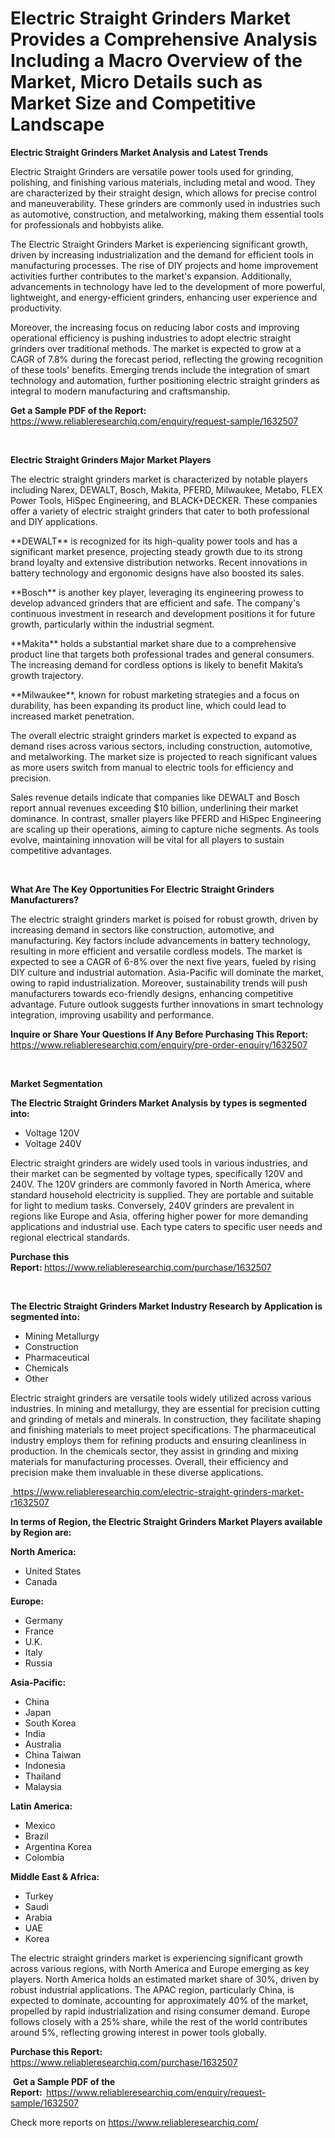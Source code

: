 <p><h1>Electric Straight Grinders Market Provides a Comprehensive Analysis Including a Macro Overview of the Market, Micro Details such as Market Size and Competitive Landscape</h1></p><p><strong>Electric Straight Grinders Market Analysis and Latest Trends</strong></p>
<p><p>Electric Straight Grinders are versatile power tools used for grinding, polishing, and finishing various materials, including metal and wood. They are characterized by their straight design, which allows for precise control and maneuverability. These grinders are commonly used in industries such as automotive, construction, and metalworking, making them essential tools for professionals and hobbyists alike.</p><p>The Electric Straight Grinders Market is experiencing significant growth, driven by increasing industrialization and the demand for efficient tools in manufacturing processes. The rise of DIY projects and home improvement activities further contributes to the market's expansion. Additionally, advancements in technology have led to the development of more powerful, lightweight, and energy-efficient grinders, enhancing user experience and productivity.</p><p>Moreover, the increasing focus on reducing labor costs and improving operational efficiency is pushing industries to adopt electric straight grinders over traditional methods. The market is expected to grow at a CAGR of 7.8% during the forecast period, reflecting the growing recognition of these tools' benefits. Emerging trends include the integration of smart technology and automation, further positioning electric straight grinders as integral to modern manufacturing and craftsmanship.</p></p>
<p><strong>Get a Sample PDF of the Report:&nbsp;</strong> <a href="https://www.reliableresearchiq.com/enquiry/request-sample/1632507?utm_campaign=2292&utm_medium=2&utm_source=Github&utm_content=ia&utm_term=29032025&utm_id=electric-straight-grinders">https://www.reliableresearchiq.com/enquiry/request-sample/1632507</a></p>
<p>&nbsp;</p>
<p><strong>Electric Straight Grinders Major Market Players</strong></p>
<p><p>The electric straight grinders market is characterized by notable players including Narex, DEWALT, Bosch, Makita, PFERD, Milwaukee, Metabo, FLEX Power Tools, HiSpec Engineering, and BLACK+DECKER. These companies offer a variety of electric straight grinders that cater to both professional and DIY applications.</p><p>**DEWALT** is recognized for its high-quality power tools and has a significant market presence, projecting steady growth due to its strong brand loyalty and extensive distribution networks. Recent innovations in battery technology and ergonomic designs have also boosted its sales. </p><p>**Bosch** is another key player, leveraging its engineering prowess to develop advanced grinders that are efficient and safe. The company's continuous investment in research and development positions it for future growth, particularly within the industrial segment.</p><p>**Makita** holds a substantial market share due to a comprehensive product line that targets both professional trades and general consumers. The increasing demand for cordless options is likely to benefit Makita’s growth trajectory.</p><p>**Milwaukee**, known for robust marketing strategies and a focus on durability, has been expanding its product line, which could lead to increased market penetration. </p><p>The overall electric straight grinders market is expected to expand as demand rises across various sectors, including construction, automotive, and metalworking. The market size is projected to reach significant values as more users switch from manual to electric tools for efficiency and precision.</p><p>Sales revenue details indicate that companies like DEWALT and Bosch report annual revenues exceeding $10 billion, underlining their market dominance. In contrast, smaller players like PFERD and HiSpec Engineering are scaling up their operations, aiming to capture niche segments. As tools evolve, maintaining innovation will be vital for all players to sustain competitive advantages.</p></p>
<p>&nbsp;</p>
<p><strong>What Are The Key Opportunities For Electric Straight Grinders Manufacturers?</strong></p>
<p><p>The electric straight grinders market is poised for robust growth, driven by increasing demand in sectors like construction, automotive, and manufacturing. Key factors include advancements in battery technology, resulting in more efficient and versatile cordless models. The market is expected to see a CAGR of 6-8% over the next five years, fueled by rising DIY culture and industrial automation. Asia-Pacific will dominate the market, owing to rapid industrialization. Moreover, sustainability trends will push manufacturers towards eco-friendly designs, enhancing competitive advantage. Future outlook suggests further innovations in smart technology integration, improving usability and performance.</p></p>
<p><strong>Inquire or Share Your Questions If Any Before Purchasing This Report:</strong> <a href="https://www.reliableresearchiq.com/enquiry/pre-order-enquiry/1632507?utm_campaign=2292&utm_medium=2&utm_source=Github&utm_content=ia&utm_term=29032025&utm_id=electric-straight-grinders">https://www.reliableresearchiq.com/enquiry/pre-order-enquiry/1632507</a></p>
<p>&nbsp;</p>
<p><strong>Market Segmentation</strong></p>
<p><strong>The Electric Straight Grinders Market Analysis by types is segmented into:</strong></p>
<p><ul><li>Voltage 120V</li><li>Voltage 240V</li></ul></p>
<p><p>Electric straight grinders are widely used tools in various industries, and their market can be segmented by voltage types, specifically 120V and 240V. The 120V grinders are commonly favored in North America, where standard household electricity is supplied. They are portable and suitable for light to medium tasks. Conversely, 240V grinders are prevalent in regions like Europe and Asia, offering higher power for more demanding applications and industrial use. Each type caters to specific user needs and regional electrical standards.</p></p>
<p><strong>Purchase this Report:&nbsp;</strong><a href="https://www.reliableresearchiq.com/purchase/1632507?utm_campaign=2292&utm_medium=2&utm_source=Github&utm_content=ia&utm_term=29032025&utm_id=electric-straight-grinders">https://www.reliableresearchiq.com/purchase/1632507</a></p>
<p>&nbsp;</p>
<p><strong>The Electric Straight Grinders Market Industry Research by Application is segmented into:</strong></p>
<p><ul><li>Mining Metallurgy</li><li>Construction</li><li>Pharmaceutical</li><li>Chemicals</li><li>Other</li></ul></p>
<p><p>Electric straight grinders are versatile tools widely utilized across various industries. In mining and metallurgy, they are essential for precision cutting and grinding of metals and minerals. In construction, they facilitate shaping and finishing materials to meet project specifications. The pharmaceutical industry employs them for refining products and ensuring cleanliness in production. In the chemicals sector, they assist in grinding and mixing materials for manufacturing processes. Overall, their efficiency and precision make them invaluable in these diverse applications.</p></p>
<p><a href="https://www.reliableresearchiq.com/electric-straight-grinders-market-r1632507?utm_campaign=2292&utm_medium=2&utm_source=Github&utm_content=ia&utm_term=29032025&utm_id=electric-straight-grinders">&nbsp;https://www.reliableresearchiq.com/electric-straight-grinders-market-r1632507</a></p>
<p><strong>In terms of Region, the Electric Straight Grinders Market Players available by Region are:</strong></p>
<p>
    <p> <strong> North America: </strong>
        <ul>
            <li>United States</li>
            <li>Canada</li>
        </ul>
        </p> 
    <p> <strong> Europe: </strong>
        <ul>
            <li>Germany</li>
            <li>France</li>
            <li>U.K.</li>
            <li>Italy</li>
            <li>Russia</li>
        </ul>
        </p> 
    <p> <strong> Asia-Pacific: </strong>
        <ul>
            <li>China</li>
            <li>Japan</li>
            <li>South Korea</li>
            <li>India</li>
            <li>Australia</li>
            <li>China Taiwan</li>
            <li>Indonesia</li>
            <li>Thailand</li>
            <li>Malaysia</li>
        </ul>
        </p> 
    <p> <strong> Latin America: </strong>
        <ul>
            <li>Mexico</li>
            <li>Brazil</li>
            <li>Argentina Korea</li>
            <li>Colombia</li>
        </ul>
        </p> 
    <p> <strong> Middle East & Africa: </strong>
        <ul>
            <li>Turkey</li>
            <li>Saudi</li>
            <li>Arabia</li>
            <li>UAE</li>
            <li>Korea</li>
        </ul>
    </p>
    </p>
<p><p>The electric straight grinders market is experiencing significant growth across various regions, with North America and Europe emerging as key players. North America holds an estimated market share of 30%, driven by robust industrial applications. The APAC region, particularly China, is expected to dominate, accounting for approximately 40% of the market, propelled by rapid industrialization and rising consumer demand. Europe follows closely with a 25% share, while the rest of the world contributes around 5%, reflecting growing interest in power tools globally.</p></p>
<p><strong>Purchase this Report: </strong><a href="https://www.reliableresearchiq.com/purchase/1632507?utm_campaign=2292&utm_medium=2&utm_source=Github&utm_content=ia&utm_term=29032025&utm_id=electric-straight-grinders">https://www.reliableresearchiq.com/purchase/1632507</a></p>
<p>&nbsp;<strong>Get a Sample PDF of the Report:&nbsp;&nbsp;</strong><a href="https://www.reliableresearchiq.com/enquiry/request-sample/1632507?utm_campaign=2292&utm_medium=2&utm_source=Github&utm_content=ia&utm_term=29032025&utm_id=electric-straight-grinders">https://www.reliableresearchiq.com/enquiry/request-sample/1632507</a></p>
<p><strong></strong></p>
<p>Check more reports on <a href="https://www.reliableresearchiq.com/?utm_campaign=2292&utm_medium=2&utm_source=Github&utm_content=ia&utm_term=29032025&utm_id=electric-straight-grinders">https://www.reliableresearchiq.com/</a></p>